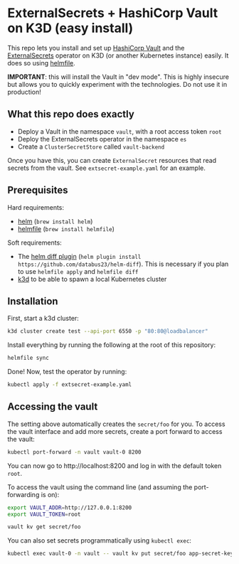 # ExternalSecrets + HashiCorp Vault on K3D (easy install)

This repo lets you install and set up [HashiCorp Vault](https://www.vaultproject.io)
and the [ExternalSecrets](https://external-secrets.io/v0.7.2/api/externalsecret/)
operator on K3D (or another Kubernetes instance) easily.
It does so using [helmfile](https://helmfile.readthedocs.io/).

**IMPORTANT**: this will install the Vault in "dev mode". This is highly
insecure but allows you to quickly experiment with the technologies.
Do not use it in production!

## What this repo does exactly


* Deploy a Vault in the namespace `vault`, with a root access token `root`
* Deploy the ExternalSecrets operator in the namespace `es`
* Create a `ClusterSecretStore` called `vault-backend`

Once you have this, you can create `ExternalSecret` resources that
read secrets from the vault. See `extsecret-example.yaml` for an example.

## Prerequisites

Hard requirements:

* [helm](https://helm.sh) (`brew install helm`)
* [helmfile](https://helmfile.readthedocs.io/) (`brew install helmfile`)

Soft requirements:

* The [helm diff plugin](https://github.com/databus23/helm-diff) 
  (`helm plugin install https://github.com/databus23/helm-diff`). This is necessary
  if you plan to use `helmfile apply` and `helmfile diff`
* [k3d](k3d.io/) to be able to spawn a local Kubernetes cluster


## Installation

First, start a k3d cluster: 
```bash
k3d cluster create test --api-port 6550 -p "80:80@loadbalancer"
```

Install everything by running the following at the root of this repository:
```bash
helmfile sync
```

Done! Now, test the operator by running: 
```bash
kubectl apply -f extsecret-example.yaml
```

## Accessing the vault

The setting above automatically creates the `secret/foo` for you. To access the vault
interface and add more secrets, create a port forward to access the vault: 
```bash
kubectl port-forward -n vault vault-0 8200
```

You can now go to http://localhost:8200 and log in with the default token `root`.

To access the vault using the command line (and assuming the port-forwarding is on):
```bash
export VAULT_ADDR=http://127.0.0.1:8200
export VAULT_TOKEN=root

vault kv get secret/foo
```

You can also set secrets programmatically using `kubectl exec`:
```bash
kubectl exec vault-0 -n vault -- vault kv put secret/foo app-secret-key=123
```
